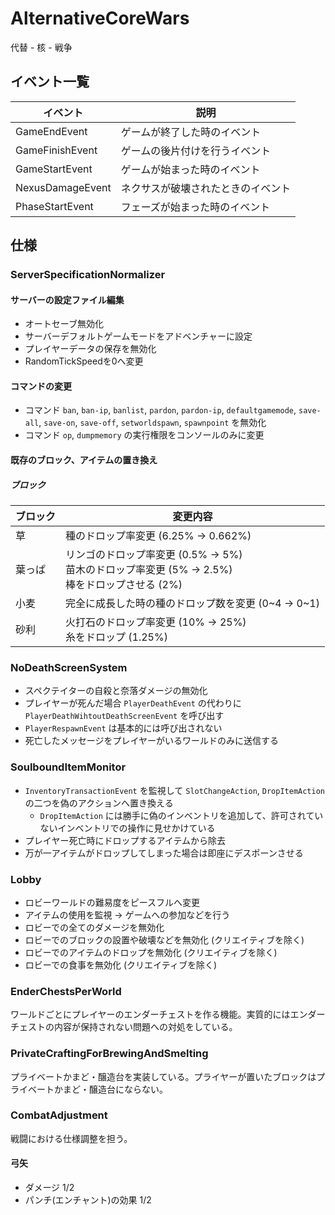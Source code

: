 # AlternativeCoreWars
代替 - 核 - 戦争

## イベント一覧
| イベント             | 説明                |
|------------------|-------------------|
| GameEndEvent     | ゲームが終了した時のイベント    |
| GameFinishEvent  | ゲームの後片付けを行うイベント   |
| GameStartEvent   | ゲームが始まった時のイベント    |
| NexusDamageEvent | ネクサスが破壊されたときのイベント |
| PhaseStartEvent  | フェーズが始まった時のイベント   |

## 仕様
### ServerSpecificationNormalizer
#### サーバーの設定ファイル編集
- オートセーブ無効化
- サーバーデフォルトゲームモードをアドベンチャーに設定
- プレイヤーデータの保存を無効化
- RandomTickSpeedを0へ変更
#### コマンドの変更
- コマンド `ban`, `ban-ip`, `banlist`, `pardon`, `pardon-ip`, `defaultgamemode`, `save-all`, `save-on`, `save-off`, `setworldspawn`, `spawnpoint` を無効化
- コマンド `op`, `dumpmemory` の実行権限をコンソールのみに変更
#### 既存のブロック、アイテムの置き換え
##### ブロック
| ブロック | 変更内容                                                                  |
|------|-----------------------------------------------------------------------|
| 草    | 種のドロップ率変更 (6.25% → 0.662%)                                            |
| 葉っぱ  | リンゴのドロップ率変更 (0.5% → 5%)<br/>苗木のドロップ率変更 (5% → 2.5%)<br/>棒をドロップさせる (2%) |
| 小麦   | 完全に成長した時の種のドロップ数を変更 (0~4 → 0~1)                                       |
| 砂利   | 火打石のドロップ率変更 (10% → 25%)<br/>糸をドロップ (1.25%)                            |

### NoDeathScreenSystem
- スペクテイターの自殺と奈落ダメージの無効化
- プレイヤーが死んだ場合 `PlayerDeathEvent` の代わりに `PlayerDeathWihtoutDeathScreenEvent` を呼び出す
- `PlayerRespawnEvent` は基本的には呼び出されない
- 死亡したメッセージをプレイヤーがいるワールドのみに送信する

### SoulboundItemMonitor
- `InventoryTransactionEvent` を監視して `SlotChangeAction`, `DropItemAction` の二つを偽のアクションへ置き換える
  - `DropItemAction` には勝手に偽のインベントリを追加して、許可されていないインベントリでの操作に見せかけている
- プレイヤー死亡時にドロップするアイテムから除去
- 万が一アイテムがドロップしてしまった場合は即座にデスポーンさせる

### Lobby
- ロビーワールドの難易度をピースフルへ変更
- アイテムの使用を監視 → ゲームへの参加などを行う
- ロビーでの全てのダメージを無効化
- ロビーでのブロックの設置や破壊などを無効化 (クリエイティブを除く)
- ロビーでのアイテムのドロップを無効化 (クリエイティブを除く)
- ロビーでの食事を無効化 (クリエイティブを除く)

### EnderChestsPerWorld
ワールドごとにプレイヤーのエンダーチェストを作る機能。実質的にはエンダーチェストの内容が保持されない問題への対処をしている。

### PrivateCraftingForBrewingAndSmelting
プライベートかまど・醸造台を実装している。プライヤーが置いたブロックはプライベートかまど・醸造台にならない。

### CombatAdjustment
戦闘における仕様調整を担う。
#### 弓矢
- ダメージ 1/2
- パンチ(エンチャント)の効果 1/2
